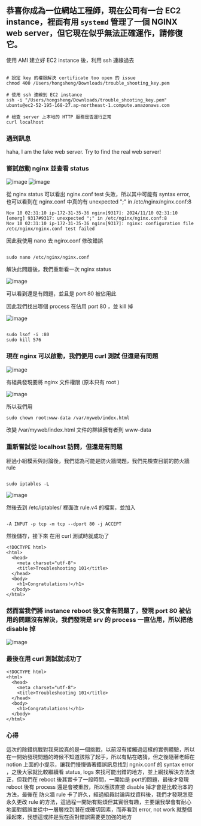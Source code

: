 ##  恭喜你成為一位網站工程師，現在公司有一台 EC2 instance，裡面有用 `systemd` 管理了一個 NGINX web server，但它現在似乎無法正確運作，請修復它。
使用 AMI 建立好 EC2 instance 後，利用 ssh 連線過去

```shell

# 設定 key 的權限解決 certificate too open 的 issue
chmod 400 /Users/hongsheng/Downloads/trouble_shooting_key.pem 

# 使用 ssh 連線到 EC2 instance
ssh -i "/Users/hongsheng/Downloads/trouble_shooting_key.pem" ubuntu@ec2-52-195-168-27.ap-northeast-1.compute.amazonaws.com

# 檢查 server 上本地的 HTTP 服務是否運行正常
curl localhost
```
###  遇到訊息
haha, I am the fake web server. Try to find the real web server!

###  嘗試啟動 nginx 並查看 status

![image](https://github.com/user-attachments/assets/b7361fc4-97c7-42e1-adcf-66263330855b)
![image](https://github.com/user-attachments/assets/6425ebcd-b262-42c0-b1ac-160d655dd911)

從 nginx status 可以看出 nginx.conf test 失敗，所以其中可能有 syntax error, 也可以看到在 nginx.conf 中真的有 unexpected ";" in /etc/nginx/nginx.conf:8
```shell
Nov 10 02:31:10 ip-172-31-35-36 nginx[9317]: 2024/11/10 02:31:10 [emerg] 9317#9317: unexpected ";" in /etc/nginx/nginx.conf:8
Nov 10 02:31:10 ip-172-31-35-36 nginx[9317]: nginx: configuration file /etc/nginx/nginx.conf test failed
```

因此我使用 nano 去 nginx.conf 修改錯誤

```shell

sudo nano /etc/nginx/nginx.conf

```

解決此問題後，我們重新看一次 nginx status

![image](https://github.com/user-attachments/assets/11fcf662-bc62-4eae-a293-24089972a52a)

可以看到還是有問題，並且是 port 80 被佔用此

因此我們找出哪個 process 在佔用 port 80 ，並 kill 掉

![image](https://github.com/user-attachments/assets/b0ad8599-83e5-4ba4-a8e8-f02eee3f4bc7)

```shell

sudo lsof -i :80
sudo kill 576

```
### 現在 nginx 可以啟動，我們便用 curl 測試 但還是有問題

![image](https://github.com/user-attachments/assets/6f8dc2db-8c6c-452f-aac9-07983af8744c)

有組員發現要將 nginx 文件權限 (原本只有 root )

![image](https://github.com/user-attachments/assets/a33cc095-4610-4a3c-adea-2a4cf0c7340c)

所以我們用 

```shell
sudo chown root:www-data /var/myweb/index.html
```

改變 /var/myweb/index.html 文件的群組擁有者到 www-data



### 重新嘗試從 localhost 訪問，但還是有問題

經過小組模索與討論後，我們認為可能是防火牆問題，我們先檢查目前的防火牆 rule

```shell

sudo iptables -L

```
![image](https://github.com/user-attachments/assets/2408540e-5276-4707-8a68-f718e0f9f569)

然後去到 /etc/iptables/ 裡面改 rule.v4 的檔案，並加入

```shell

-A INPUT -p tcp -m tcp --dport 80 -j ACCEPT

```

然後儲存，接下來 在用 curl 測試時就成功了

```shell
<!DOCTYPE html>
<html>
  <head>
    <meta charset="utf-8">
    <title>Troubleshooting 101</title>
  </head>
  <body>
    <h1>Congratulations!</h1>
  </body>
</html>
```

###  然而當我們將 instance reboot 後又會有問題了，發現 port 80 被佔用的問題沒有解決，我們發現是 srv 的 process 一直佔用，所以把他 disable 掉

![image](https://github.com/user-attachments/assets/f0f44f86-d27d-4c91-9eef-545bab8eddb2)

### 最後在用 curl 測試就成功了

```shell
<!DOCTYPE html>
<html>
  <head>
    <meta charset="utf-8">
    <title>Troubleshooting 101</title>
  </head>
  <body>
    <h1>Congratulations!</h1>
  </body>
</html>
```


### 心得

這次的除錯挑戰對我來說真的是一個挑戰，以前沒有接觸過這樣的實例體驗，所以在一開始發現問題的時候不知道該除了起手，所以有點在瞎猜，但之後隨著老師在 notion 上面的小提示，讓我們慢慢循著錯誤訊息找到 ngnix.conf 的 syntax error ，之後大家就比較繼續看 status, logs 來找可能出錯的地方，並上網找解決方法改正，但我們在 reboot 後其實卡了一段時間，一開始是 port的問題，最後才發現 reboot 後有 process 還是會被重啟，所以應該直接 disable 掉才會是比較治本的方法，最後在 防火牆 rule 卡了許久，經過組員討論與找資料後，我們才發現怎麼永久更改 rule 的方法，這過程一開始有點煩但其實很有趣，主要讓我學會有耐心地面對錯誤並從中一層層找到潛在或確切因素，而非看到 error, not work 就整個躁起來，我想這或許是我在面對錯誤需要更加強的地方




